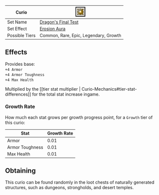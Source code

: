 | Curio          | <img src="images/icons/curio.png" width="32" alt=""/> |
|----------------|-------------------------------------------------------|
| Set Name       | [Dragon's Final Test](Sets-And-Effects)               |
| Set Effect     | [Erosion Aura](Sets-And-Effects)                      |
| Possible Tiers | Common, Rare, Epic, Legendary, Growth                 |

## Effects
Provides base:  
`+4 Armor`  
`+4 Armor Toughness`    
`+4 Max Health`     

Multiplied by the [[tier stat multiplier | Curio-Mechanics#tier-stat-differences]] for the total stat increase ingame.

### Growth Rate
How much each stat grows per growth progress point, for a `Growth` tier of this curio:

| Stat            | Growth Rate |
|-----------------|-------------|
| Armor           | 0.01        |
| Armor Toughness | 0.01        |
| Max Health      | 0.01        |

## Obtaining
This curio can be found randomly in the loot chests of naturally generated structures, such as dungeons, strongholds, and desert temples.